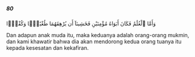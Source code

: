 ##### 80

<span class="ayah">وَأَمَّا ٱلْغُلَٰمُ فَكَانَ أَبَوَاهُ مُؤْمِنَيْنِ فَخَشِينَآ أَن يُرْهِقَهُمَا طُغْيَٰنًۭا وَكُفْرًۭا</span>

<span class="ayah_translation">Dan adapun anak muda itu, maka keduanya adalah orang-orang mukmin, dan kami khawatir bahwa dia akan mendorong kedua orang tuanya itu kepada kesesatan dan kekafiran.</span>
